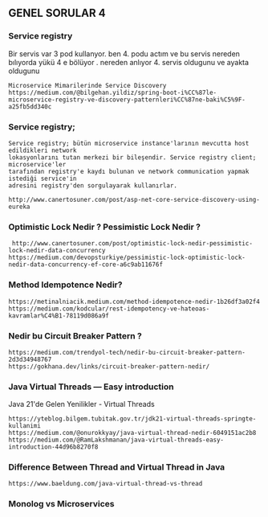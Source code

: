 ## GENEL SORULAR 4

### Service registry
Bir servis var 3 pod kullanyor. ben 4. podu actım ve bu servis nereden bılıyorda yükü 4 e bölüyor . nereden anlıyor 4. servis oldugunu ve ayakta oldugunu
```
Microservice Mimarilerinde Service Discovery
https://medium.com/@bilgehan.yildiz/spring-boot-i%CC%87le-microservice-registry-ve-discovery-patternleri%CC%87ne-baki%C5%9F-a25fb5dd340c
```
### Service registry;
``` 
Service registry; bütün microservice instance'larının mevcutta host edildikleri network
lokasyonlarını tutan merkezi bir bileşendir. Service registry client; microservice'ler
tarafından registry'e kaydı bulunan ve network communication yapmak istediği service'in
adresini registry'den sorgulayarak kullanırlar.

http://www.canertosuner.com/post/asp-net-core-service-discovery-using-eureka
```
### Optimistic Lock Nedir ? Pessimistic Lock Nedir ? 
``` 
 http://www.canertosuner.com/post/optimistic-lock-nedir-pessimistic-lock-nedir-data-concurrency
https://medium.com/devopsturkiye/pessimistic-lock-optimistic-lock-nedir-data-concurrency-ef-core-a6c9ab11676f
```

### Method Idempotence Nedir?
``` 
https://metinalniacik.medium.com/method-idempotence-nedir-1b26df3a02f4
https://medium.com/kodcular/rest-idempotency-ve-hateoas-kavramlar%C4%B1-78119d086a9f
```

### Nedir bu Circuit Breaker Pattern ? 
``` 
https://medium.com/trendyol-tech/nedir-bu-circuit-breaker-pattern-2d3d34948767
https://gokhana.dev/links/circuit-breaker-pattern-nedir/
```

###  Java Virtual Threads — Easy introduction
Java 21'de Gelen Yenilikler - Virtual Threads
```
https://yteblog.bilgem.tubitak.gov.tr/jdk21-virtual-threads-springte-kullanimi
https://medium.com/@onurokkyay/java-virtual-thread-nedir-6049151ac2b8
https://medium.com/@RamLakshmanan/java-virtual-threads-easy-introduction-44d96b8270f8
```
 
###  Difference Between Thread and Virtual Thread in Java
```
https://www.baeldung.com/java-virtual-thread-vs-thread
```


### Monolog vs Microservices
```

```
